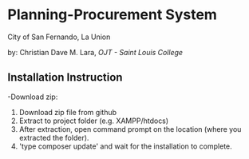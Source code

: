 # Planning-Procurement System
<p>City of San Fernando, La Union</p>
by: Christian Dave M. Lara, <i>OJT - Saint Louis College</i>

## Installation Instruction
-Download zip:
1. Download zip file from github
2. Extract to project folder (e.g. XAMPP/htdocs)
3. After extraction, open command prompt on the location (where you extracted the folder).
4. 'type composer update' and wait for the installation to complete.




